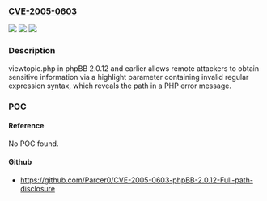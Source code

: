 ### [CVE-2005-0603](https://cve.mitre.org/cgi-bin/cvename.cgi?name=CVE-2005-0603)
![](https://img.shields.io/static/v1?label=Product&message=n%2Fa&color=blue)
![](https://img.shields.io/static/v1?label=Version&message=n%2Fa&color=blue)
![](https://img.shields.io/static/v1?label=Vulnerability&message=n%2Fa&color=brighgreen)

### Description

viewtopic.php in phpBB 2.0.12 and earlier allows remote attackers to obtain sensitive information via a highlight parameter containing invalid regular expression syntax, which reveals the path in a PHP error message.

### POC

#### Reference
No POC found.

#### Github
- https://github.com/Parcer0/CVE-2005-0603-phpBB-2.0.12-Full-path-disclosure

